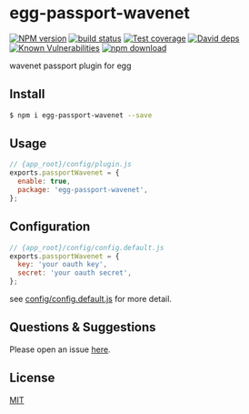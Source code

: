 # egg-passport-wavenet

[![NPM version][npm-image]][npm-url]
[![build status][travis-image]][travis-url]
[![Test coverage][codecov-image]][codecov-url]
[![David deps][david-image]][david-url]
[![Known Vulnerabilities][snyk-image]][snyk-url]
[![npm download][download-image]][download-url]

[npm-image]: https://img.shields.io/npm/v/egg-passport-wavenet.svg?style=flat-square
[npm-url]: https://npmjs.org/package/egg-passport-wavenet
[travis-image]: https://img.shields.io/travis/eggjs/egg-passport-wavenet.svg?style=flat-square
[travis-url]: https://travis-ci.org/eggjs/egg-passport-wavenet
[codecov-image]: https://img.shields.io/codecov/c/github/eggjs/egg-passport-wavenet.svg?style=flat-square
[codecov-url]: https://codecov.io/github/eggjs/egg-passport-wavenet?branch=master
[david-image]: https://img.shields.io/david/eggjs/egg-passport-wavenet.svg?style=flat-square
[david-url]: https://david-dm.org/eggjs/egg-passport-wavenet
[snyk-image]: https://snyk.io/test/npm/egg-passport-wavenet/badge.svg?style=flat-square
[snyk-url]: https://snyk.io/test/npm/egg-passport-wavenet
[download-image]: https://img.shields.io/npm/dm/egg-passport-wavenet.svg?style=flat-square
[download-url]: https://npmjs.org/package/egg-passport-wavenet

wavenet passport plugin for egg

## Install

```bash
$ npm i egg-passport-wavenet --save
```

## Usage

```js
// {app_root}/config/plugin.js
exports.passportWavenet = {
  enable: true,
  package: 'egg-passport-wavenet',
};
```

## Configuration

```js
// {app_root}/config/config.default.js
exports.passportWavenet = {
  key: 'your oauth key',
  secret: 'your oauth secret',
};
```

see [config/config.default.js](config/config.default.js) for more detail.

## Questions & Suggestions

Please open an issue [here](https://github.com/eggjs/egg/issues).

## License

[MIT](LICENSE)
